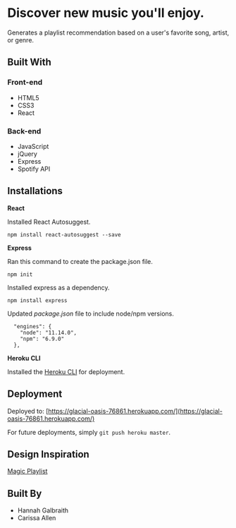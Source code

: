 # Discover new music you'll enjoy.

Generates a playlist recommendation based on a user's favorite song, artist, or genre.

## Built With
### Front-end
* HTML5
* CSS3
* React
### Back-end
* JavaScript
* jQuery
* Express
* Spotify API

## Installations

**React**

Installed React Autosuggest.

`npm install react-autosuggest --save`

**Express**

Ran this command to create the package.json file.

`npm init`

Installed express as a dependency.

`npm install express`

Updated _package.json_ file to include node/npm versions.

```
  "engines": {
    "node": "11.14.0",
    "npm": "6.9.0"
  },
```

**Heroku CLI**

Installed the [Heroku CLI](https://devcenter.heroku.com/articles/getting-started-with-nodejs#set-up) for deployment.

## Deployment

Deployed to: [https://glacial-oasis-76861.herokuapp.com/](https://glacial-oasis-76861.herokuapp.com/)

For future deployments, simply `git push heroku master`.

## Design Inspiration
[Magic Playlist](https://magicplaylist.co/)

## Built By
* Hannah Galbraith
* Carissa Allen

